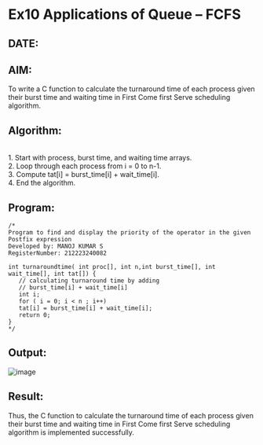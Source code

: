 # Ex10 Applications of Queue – FCFS
## DATE:
## AIM:
To write a C function to calculate the turnaround time of each process given their burst time and waiting time in First Come first Serve scheduling algorithm.
## Algorithm:
<br>1. Start with process, burst time, and waiting time arrays. 
<br>2. Loop through each process from i = 0 to n-1. 
<br>3. Compute tat[i] = burst_time[i] + wait_time[i]. 
<br>4. End the algorithm.

## Program:
```
/*
Program to find and display the priority of the operator in the given Postfix expression
Developed by: MANOJ KUMAR S
RegisterNumber: 212223240082

int turnaroundtime( int proc[], int n,int burst_time[], int wait_time[], int tat[]) { 
   // calculating turnaround time by adding 
   // burst_time[i] + wait_time[i] 
   int i; 
   for ( i = 0; i < n ; i++) 
   tat[i] = burst_time[i] + wait_time[i]; 
   return 0; 
} 
*/
```

## Output:

![image](https://github.com/user-attachments/assets/760a67f0-8e10-4e10-9cf3-7ebf72f87811)


## Result:
Thus, the C function to calculate the turnaround time of each process given their burst time and waiting time in First Come first Serve scheduling algorithm is implemented successfully.
